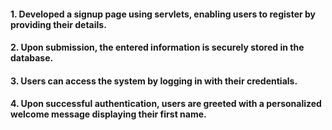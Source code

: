 #### 1. Developed a signup page using servlets, enabling users to register by providing their details.
#### 2. Upon submission, the entered information is securely stored in the database.
#### 3. Users can access the system by logging in with their credentials.
#### 4. Upon successful authentication, users are greeted with a personalized welcome message displaying their first name.
